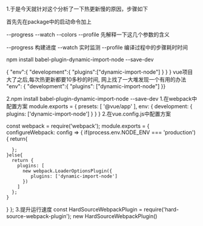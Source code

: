 1.于是今天就针对这个分析了一下热更新慢的原因，步骤如下

首先先在package中的启动命令加上

--progress --watch --colors --profile
先解释一下这几个参数的含义

--progress 构建进度
--watch 实时监测
--profile 编译过程中的步骤耗时时间

npm install babel-plugin-dynamic-import-node --save-dev

{
    "env":{
        "development":{
            "plugins":["dynamic-import-node"]
        }
    }
}
vue项目大了之后,每次热更新都要10多秒的时间, 网上找了一大堆发现一个有用的办法 "env": { "development":{ "plugins": ["dynamic-import-node"] }}




2.npm install babel-plugin-dynamic-import-node --save-dev
1.在webpack中配置方案
module.exports = {
  presets: [
    '@vue/app'
  ],
  env: {
    development: {
      plugins: ['dynamic-import-node']
    }
  }
}
2.在vue.config.js中配置方案

const webpack = require('webpack');
module.exports = {
  configureWebpack: config => {
    if(process.env.NODE_ENV === 'production'){
      return{
          
      };
    }else{
      return {
        plugins: [
          new webpack.LoaderOptionsPlugin({
             plugins: ['dynamic-import-node'] 
          })
        ]
      };
    }
 }
};
3.提升运行速度
const HardSourceWebpackPlugin = require('hard-source-webpack-plugin');
new HardSourceWebpackPlugin()